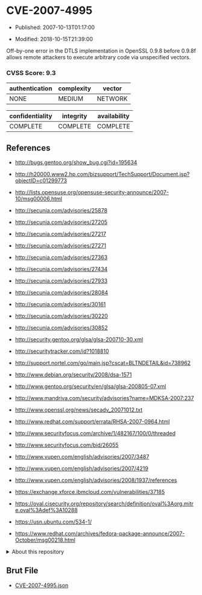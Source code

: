 # CVE-2007-4995

- Published: 2007-10-13T01:17:00

- Modified: 2018-10-15T21:39:00

Off-by-one error in the DTLS implementation in OpenSSL 0.9.8 before 0.9.8f allows remote attackers to execute arbitrary code via unspecified vectors.

### CVSS Score: **9.3**

| authentication | complexity | vector |
| --- | --- | --- |
| NONE | MEDIUM | NETWORK |

| confidentiality | integrity | availability |
| --- | --- | --- |
| COMPLETE | COMPLETE | COMPLETE |

## References

* http://bugs.gentoo.org/show_bug.cgi?id=195634

* http://h20000.www2.hp.com/bizsupport/TechSupport/Document.jsp?objectID=c01299773

* http://lists.opensuse.org/opensuse-security-announce/2007-10/msg00006.html

* http://secunia.com/advisories/25878

* http://secunia.com/advisories/27205

* http://secunia.com/advisories/27217

* http://secunia.com/advisories/27271

* http://secunia.com/advisories/27363

* http://secunia.com/advisories/27434

* http://secunia.com/advisories/27933

* http://secunia.com/advisories/28084

* http://secunia.com/advisories/30161

* http://secunia.com/advisories/30220

* http://secunia.com/advisories/30852

* http://security.gentoo.org/glsa/glsa-200710-30.xml

* http://securitytracker.com/id?1018810

* http://support.nortel.com/go/main.jsp?cscat=BLTNDETAIL&id=738962

* http://www.debian.org/security/2008/dsa-1571

* http://www.gentoo.org/security/en/glsa/glsa-200805-07.xml

* http://www.mandriva.com/security/advisories?name=MDKSA-2007:237

* http://www.openssl.org/news/secadv_20071012.txt

* http://www.redhat.com/support/errata/RHSA-2007-0964.html

* http://www.securityfocus.com/archive/1/482167/100/0/threaded

* http://www.securityfocus.com/bid/26055

* http://www.vupen.com/english/advisories/2007/3487

* http://www.vupen.com/english/advisories/2007/4219

* http://www.vupen.com/english/advisories/2008/1937/references

* https://exchange.xforce.ibmcloud.com/vulnerabilities/37185

* https://oval.cisecurity.org/repository/search/definition/oval%3Aorg.mitre.oval%3Adef%3A10288

* https://usn.ubuntu.com/534-1/

* https://www.redhat.com/archives/fedora-package-announce/2007-October/msg00218.html

<details>
<summary>About this repository</summary> 

  This repository is part of the project [Live Hack CVE](https://github.com/Live-Hack-CVE). Main website can be found [www.live-hack.org](https://www.live-hack.org) 
  
  Made by [Sn0wAlice](https://github.com/Sn0wAlice) for the people that care about security and need to have a feed of the latest CVEs. Hope you enjoy it, don't forget to star the repo and follow me on [Twitter](https://twitter.com/Sn0wAlice) and [Github](https://github.com/Sn0wAlice). And that is my [personnal website](https://www.alice-snow.me/)

  - [Home Page](https://github.com/Live-Hack-CVE)
  - [Framework](https://github.com/Live-Hack-CVE/cve-framework)
  - [CVE database](https://github.com/Live-Hack-CVE/full_database)
  - [Changelog](https://github.com/Live-Hack-CVE/Changelog)
</details>

## Brut File

* [CVE-2007-4995.json](https://raw.githubusercontent.com/Live-Hack-CVE/full_database/main/cves/2007/CVE-2007-4995.json)

